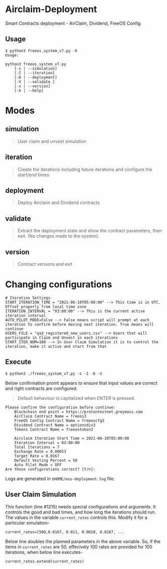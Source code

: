 # Airclaim-Deployment
Smart Contracts deployment - AirClaim, Dividend, FreeOS Config

## Usage
```
$ python3 freeos_system_v7.py -h
Usage:

python3 freeos_system_v7.py
	[-s | --simulation]
	[-I | --iteration]
	[-D | --deployment]
	[-V | --validate ]
	[-v | --version]
	[-h | --help]
```

# Modes
## simulation
> User claim and unvest simulation 

## iteration
> Create the iterations including future iterations and configure the start/end times

## deployment
> Deploy Airclaim and Dividend contracts

## validate
> Extract the deployment state and show the contract parameters, then exit. (No changes made to the system).

## version
> Contract versions and exit

# Changing configurations

```
# Iteration Settings
START_ITERATION_TIME = "2021-06-10T05:00:00" --> This time is in UTC. Offset properly from local time zone
ITERATION_INTERVAL = "03:00:00" --> This is the current active iteration interval
AUTO_PILOT_MODE=False --> False means script will prompt at each iteration to confirm before moving next iteration. True means will continue
USERS_FILE = "qa3_registered_new_users.csv" --> Users that will participate in Claim and Unvest in each iterations
START_ITER_NUM=100 --> In User Claim Simulation it is to control the iteration, make it active and start from that
```
## Execute

`$ python3 ./freeos_system_v7.py -s -I -D -V`

Below confirmation promt appears to ensure that input values are correct and right contracts are configured. 
> Default behaviour is capitalized when ENTER is pressed.


```
Please confirm the configuration before continue: 
	Blockchain end point = https://protontestnet.greymass.com
	AirClaim Contract Name = freeos3
	FreeOS Config Contract Name = freeoscfg3
	Dividend Contract Name = optionsdiv3
	Tokens Contract Name = freeostoken3

	Airclaim Iteration Start Time = 2021-06-10T05:00:00
	Iteration Interval = 03:00:00
	Total Iterations = 7
	Exchange Rate = 0.00053
	Target Rate = 0.0167
	Default Vesting Percent = 50
	Auto Pilot Mode = OFF
Are these configurations correct? [Y/n]:
```

Logs are generated in `$HOME/eos-deployment.log` file.

## User Claim Simulation
This function (line #1215) needs special configurations and arguments. It controls the good and bad times, and how long the iterations should run.
The values in the variable `current_rates` controls this. Modify it for a particular simulation-
```
current_rates=[500,0.0167, 0.011, 0.0018, 0.0167, ...
```

Below line doubles the planned parameters in the above variable. So, if the items in `current_rates` are 50, effecively 100 rates are provided for 100 iterations, when below line executes-
```
current_rates.extend(current_rates)
```



